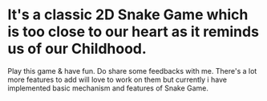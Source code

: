 # It's a classic 2D Snake Game which is too close to our heart as it reminds us of our Childhood.
Play this game & have fun.
Do share some feedbacks with me.
 There's a lot more features to add will love to work on them but currently i have implemented basic mechanism and features of Snake Game.
